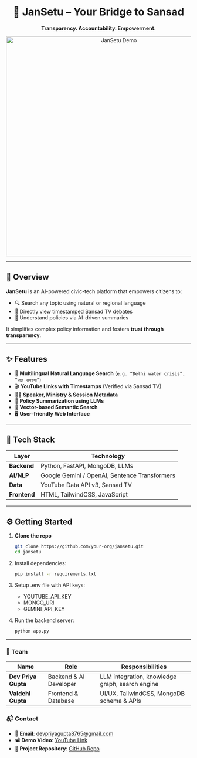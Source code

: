 <h1 align="center">🚀 JanSetu – Your Bridge to Sansad</h1>
<p align="center"><strong>Transparency. Accountability. Empowerment.</strong></p>

<p align="center">
    <img src="" alt="JanSetu Demo" width="600"/>
  </a>
</p>


---

## 📌 Overview

**JanSetu** is an AI-powered civic-tech platform that empowers citizens to:
- 🔍 Search any topic using natural or regional language  
- 🎥 Directly view timestamped Sansad TV debates  
- 🧠 Understand policies via AI-driven summaries  

It simplifies complex policy information and fosters **trust through transparency**.

---

## ✨ Features

- 🔎 **Multilingual Natural Language Search** (`e.g. “Delhi water crisis”, “जल समस्या”`)
- 🎬 **YouTube Links with Timestamps** (Verified via Sansad TV)
- 🧑‍⚖️ **Speaker, Ministry & Session Metadata**
- 📜 **Policy Summarization using LLMs**
- 🧭 **Vector-based Semantic Search**
- 🖥️ **User-friendly Web Interface**

---

## 🧰 Tech Stack

| Layer         | Technology                          |
|---------------|-------------------------------------|
| **Backend**   | Python, FastAPI, MongoDB, LLMs      |
| **AI/NLP**    | Google Gemini / OpenAI, Sentence Transformers |
| **Data**      | YouTube Data API v3, Sansad TV      |
| **Frontend**  | HTML, TailwindCSS, JavaScript       |

---

## ⚙️ Getting Started

1. **Clone the repo**
   ```bash
   git clone https://github.com/your-org/jansetu.git
   cd jansetu

2. Install dependencies:
   ```bash
   pip install -r requirements.txt

4. Setup .env file with API keys:
   - YOUTUBE_API_KEY
   - MONGO_URI
   - GEMINI_API_KEY

5. Run the backend server:
   ```bash
   python app.py


---

### 👥 Team

| Name                | Role                   | Responsibilities                                  |
|---------------------|------------------------|---------------------------------------------------|
| **Dev Priya Gupta** | Backend & AI Developer | LLM integration, knowledge graph, search engine   |
| **Vaidehi Gupta**   | Frontend & Database    | UI/UX, TailwindCSS, MongoDB schema & APIs         |


### 📬 Contact

- 📧 **Email**: [devpriyagupta8765@gmail.com](mailto:devpriyagupta8765@gmail.com)   
- 📽️ **Demo Video**: [YouTube Link](https://drive.google.com/file/d/1ivAxkk1J4gZ3m72B9AWV7rIxsO74s9oi/view?usp=sharing) 
- 📂 **Project Repository**: [GitHub Repo](https://github.com/your-org/jansetu](https://github.com/JanSetu/JanSetu)) 

